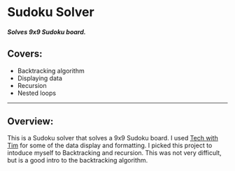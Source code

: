 # Sudoku Solver

##### Solves 9x9 Sudoku board. 

## Covers:
* Backtracking algorithm
* Displaying data
* Recursion
* Nested loops

<hr>

## Overview:
This is a Sudoku solver that solves a 9x9 Sudoku board. I used [Tech with Tim](https://techwithtim.net/tutorials/python-programming/sudoku-solver-backtracking/) for some of the data display and formatting. I picked this project to intoduce myself to Backtracking and recursion. This was not very difficult, but is a good intro to the backtracking algorithm.
